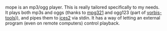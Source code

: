 mope is an mp3/ogg player.
This is really tailored specifically to my needs.
It plays both mp3s and oggs (thanks to [mpg321](http://mpg321.sf.net/) and ogg123 (part of [vorbis-tools](http://www.vorbis.com/download_unix.psp))), and pipes them to [ices2](http://www.icecast.org/ices.php) via stdin.
It has a way of letting an external program (even on remote computers) control playback.
